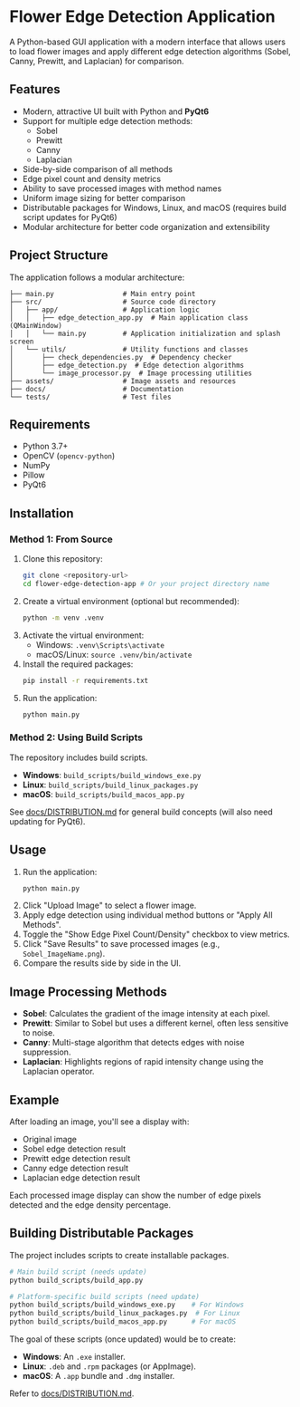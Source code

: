 # Flower Edge Detection Application

A Python-based GUI application with a modern interface that allows users to load flower images and apply different edge detection algorithms (Sobel, Canny, Prewitt, and Laplacian) for comparison.

## Features

- Modern, attractive UI built with Python and **PyQt6**
- Support for multiple edge detection methods:
  - Sobel
  - Prewitt
  - Canny
  - Laplacian
- Side-by-side comparison of all methods
- Edge pixel count and density metrics
- Ability to save processed images with method names
- Uniform image sizing for better comparison
- Distributable packages for Windows, Linux, and macOS (requires build script updates for PyQt6)
- Modular architecture for better code organization and extensibility

## Project Structure

The application follows a modular architecture:

```plaintext
├── main.py                 # Main entry point
├── src/                    # Source code directory
│   ├── app/                # Application logic
│   │   ├── edge_detection_app.py  # Main application class (QMainWindow)
│   │   └── main.py         # Application initialization and splash screen
│   └── utils/              # Utility functions and classes
│       ├── check_dependencies.py  # Dependency checker
│       ├── edge_detection.py  # Edge detection algorithms
│       └── image_processor.py  # Image processing utilities
├── assets/                 # Image assets and resources
├── docs/                   # Documentation
└── tests/                  # Test files
```

## Requirements

- Python 3.7+
- OpenCV (`opencv-python`)
- NumPy
- Pillow
- PyQt6

## Installation

### Method 1: From Source

1. Clone this repository:
   ```bash
   git clone <repository-url>
   cd flower-edge-detection-app # Or your project directory name
   ```
2. Create a virtual environment (optional but recommended):
   ```bash
   python -m venv .venv
   ```
3. Activate the virtual environment:
   - Windows: `.venv\Scripts\activate`
   - macOS/Linux: `source .venv/bin/activate`
4. Install the required packages:
   ```bash
   pip install -r requirements.txt
   ```
5. Run the application:
   ```bash
   python main.py
   ```

### Method 2: Using Build Scripts

The repository includes build scripts.

- **Windows**: `build_scripts/build_windows_exe.py`
- **Linux**: `build_scripts/build_linux_packages.py`
- **macOS**: `build_scripts/build_macos_app.py`

See [docs/DISTRIBUTION.md](docs/DISTRIBUTION.md) for general build concepts (will also need updating for PyQt6).

## Usage

1. Run the application:
   ```bash
   python main.py
   ```
2. Click "Upload Image" to select a flower image.
3. Apply edge detection using individual method buttons or "Apply All Methods".
4. Toggle the "Show Edge Pixel Count/Density" checkbox to view metrics.
5. Click "Save Results" to save processed images (e.g., `Sobel_ImageName.png`).
6. Compare the results side by side in the UI.

## Image Processing Methods

- **Sobel**: Calculates the gradient of the image intensity at each pixel.
- **Prewitt**: Similar to Sobel but uses a different kernel, often less sensitive to noise.
- **Canny**: Multi-stage algorithm that detects edges with noise suppression.
- **Laplacian**: Highlights regions of rapid intensity change using the Laplacian operator.

## Example

After loading an image, you'll see a display with:

- Original image
- Sobel edge detection result
- Prewitt edge detection result
- Canny edge detection result
- Laplacian edge detection result

Each processed image display can show the number of edge pixels detected and the edge density percentage.

## Building Distributable Packages

The project includes scripts to create installable packages.

```bash
# Main build script (needs update)
python build_scripts/build_app.py

# Platform-specific build scripts (need update)
python build_scripts/build_windows_exe.py    # For Windows
python build_scripts/build_linux_packages.py  # For Linux
python build_scripts/build_macos_app.py      # For macOS
```

The goal of these scripts (once updated) would be to create:

- **Windows**: An `.exe` installer.
- **Linux**: `.deb` and `.rpm` packages (or AppImage).
- **macOS**: A `.app` bundle and `.dmg` installer.

Refer to [docs/DISTRIBUTION.md](docs/DISTRIBUTION.md).

